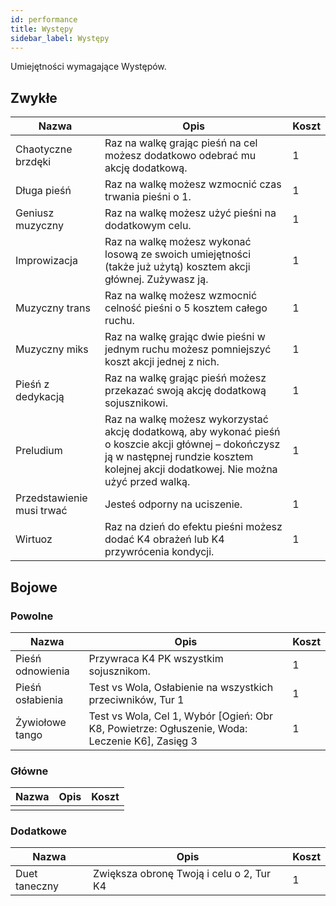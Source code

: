 ```yaml
---
id: performance
title: Występy
sidebar_label: Występy
---
```


Umiejętności wymagające Występów.

## Zwykłe

| Nazwa | Opis | Koszt |
|-------|------|-------|
| Chaotyczne brzdęki | Raz na walkę grając pieśń na cel możesz dodatkowo odebrać mu akcję dodatkową. | 1 |
| Długa pieśń | Raz na walkę możesz wzmocnić czas trwania pieśni o 1. | 1 |
| Geniusz muzyczny | Raz na walkę możesz użyć pieśni na dodatkowym celu. | 1 |
| Improwizacja | Raz na walkę możesz wykonać losową ze swoich umiejętności (także już użytą) kosztem akcji głównej. Zużywasz ją. | 1 |
| Muzyczny trans | Raz na walkę możesz wzmocnić celność pieśni o 5 kosztem całego ruchu. | 1 |
| Muzyczny miks | Raz na walkę grając dwie pieśni w jednym ruchu możesz pomniejszyć koszt akcji jednej z nich. | 1 |
| Pieśń z dedykacją | Raz na walkę grając pieśń możesz przekazać swoją akcję dodatkową sojusznikowi. | 1 |
| Preludium | Raz na walkę możesz wykorzystać akcję dodatkową, aby wykonać pieśń o koszcie akcji głównej – dokończysz ją w następnej rundzie kosztem kolejnej akcji dodatkowej. Nie można użyć przed walką. | 1 |
| Przedstawienie musi trwać | Jesteś odporny na uciszenie. | 1 |
| Wirtuoz | Raz na dzień do efektu pieśni możesz dodać K4 obrażeń lub K4 przywrócenia kondycji. | 1 |

## Bojowe

### Powolne
| Nazwa | Opis | Koszt |
|-------|------|-------|
| Pieśń odnowienia | Przywraca K4 PK wszystkim sojusznikom. | 1 |
| Pieśń osłabienia | Test vs Wola, Osłabienie na wszystkich przeciwników, Tur 1 | 1 |
| Żywiołowe tango | Test vs Wola, Cel 1, Wybór [Ogień: Obr K8, Powietrze: Ogłuszenie, Woda: Leczenie K6], Zasięg 3 | 1 |

### Główne
| Nazwa | Opis | Koszt |
|-------|------|-------|
|  |  |  |

### Dodatkowe
| Nazwa | Opis | Koszt |
|-------|------|-------|
| Duet taneczny | Zwiększa obronę Twoją i celu o 2, Tur K4 | 1 |